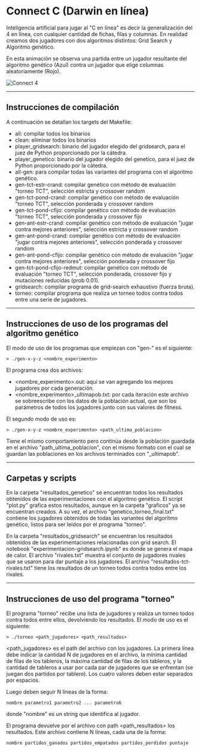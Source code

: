 # Connect C (Darwin en línea)

Inteligencia artificial para jugar al "C en línea" es decir la generalización del 4 en línea, con cualquier
cantidad de fichas, filas y columnas. En realidad creamos dos jugadores con dos algoritmos distintos:
Grid Search y Algoritmo genético.

En esta animación se observa una partida entre un jugador resultante del algoritmo genético (Azul) contra un
jugador que elige columnas aleatoriamente (Rojo).

![Connect 4](https://media.giphy.com/media/U4X4lMfqH5zBGvBN0u/giphy.gif)



------------------------------------------------------------
Instrucciones de compilación
------------------------------------------------------------

A continuación se detallan los targets del Makefile:
- all: compilar todos los binarios
- clean: eliminar todos los binarios
- player_gridsearch: binario del jugador elegido del gridsearch, para el juez de Python proporcionado por la cátedra.
- player_genetico: binario del jugador elegido del genetico, para el juez de Python proporcionado por la cátedra.
- all-gen: para compilar todas las variantes del programa con el algoritmo genético.
- gen-tct-estr-crand: compilar genético con método de evaluación "torneo TCT", selección estricta y crossover random
- gen-tct-pond-crand: compilar genético con método de evaluación "torneo TCT", selección ponderada y crossover random
- gen-tct-pond-cfijo: compilar genético con método de evaluación "torneo TCT", selección ponderada y crossover fijo
- gen-ant-estr-crand: compilar genético con método de evaluación "jugar contra mejores anteriores", selección estricta y crossover random
- gen-ant-pond-crand: compilar genético con método de evaluación "jugar contra mejores anteriores", selección ponderada y crossover random
- gen-ant-pond-cfijo: compilar genético con método de evaluación "jugar contra mejores anteriores", selección ponderada y crossover fijo
- gen-tct-pond-cfijo-redmut: compilar genético con método de evaluación "torneo TCT", selección ponderada, crossover fijo y mutaciones reducidas (prob 0.01).
- gridsearch: compilar programa de grid-search exhaustivo (fuerza bruta).
- torneo: compilar programa que realiza un torneo todos contra todos entre una serie de jugadores.

------------------------------------------------------------
Instrucciones de uso de los programas del algoritmo genético
------------------------------------------------------------

El modo de uso de los programas que empiezan con "gen-" es el siguiente:

	> ./gen-x-y-z <nombre_experimento>

El programa crea dos archivos:
- <nombre_experimento>.out: aquí se van agregando los mejores jugadores por cada generación.
- <nombre_experimento>_ultimapob.txt: por cada iteración este archivo se sobreescribe con los datos de la población actual, que son
  los parámetros de todos los jugadores junto con sus valores de fitness.

El segundo modo de uso es:

	> ./gen-x-y-z <nombre_experimento> <path_ultima_poblacion>

Tiene el mismo comportamiento pero continúa desde la población guardada en el archivo "path_ultima_poblacion", con el mismo formato con
el cual se guardan las poblaciones en los archivos terminados con "_ultimapob".

------------------------------------------------------------
Carpetas y scripts
------------------------------------------------------------

En la carpeta "resultados_genetico" se encuentran todos los resultados obtenidos de las experimentaciones con el algoritmo genético. El
script "plot.py" grafica estos resultados, aunque en la carpeta "graficos" ya se encuentran creados. A su vez, el archivo
"genetico_torneo_final.txt" contiene los jugadores obtenidos de todas las variantes del algoritmo genético, listos para ser leídos por
el programa "torneo".

En la carpeta "resultados_gridsearch" se encuentran los resultados obtenidos de las experimentaciones relacionadas con grid search.
El notebook "experimentacion-gridsearch.ipynb" es donde se genera el mapa de calor. El archivo "rivales.txt" muestra el conjunto de
jugadores rivales que se usaron para dar puntaje a los jugadores. El archivo "resultados-tct-rivales.txt" tiene los resultados de un
torneo todos contra todos entre los rivales.

------------------------------------------------------------
Instrucciones de uso del programa "torneo"
------------------------------------------------------------

El programa "torneo" recibe una lista de jugadores y realiza un torneo todos contra todos entre ellos, devolviendo los resultados.
El modo de uso es el siguiente:

	> ./torneo <path_jugadores> <path_resultados>

<path_jugadores> es el path del archivo con los jugadores. La primera línea debe indicar la cantidad N de jugadores en el archivo,
la mínima cantidad de filas de los tableros, la máxima cantidad de filas de los tableros, y la cantidad de tableros a usar por cada
par de jugadores que se enfrentan (se juegan dos partidos por tablero). Los cuatro valores deben estar separados por espacios.

Luego deben seguir N líneas de la forma:

	nombre parametro1 parametro2 ... parametro6

donde "nombre" es un string que identifica al jugador.

El programa devuelve por el archivo con path <path_resultados> los resultados. Este archivo contiene N líneas, cada una de la forma:

	nombre partidos_ganados partidos_empatados partidos_perdidos puntaje

